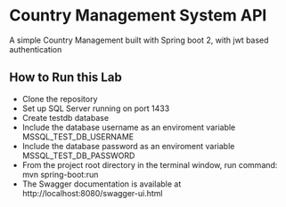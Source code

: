 # Country Management System API

A simple Country Management built with Spring boot 2, with jwt based authentication

## How to Run this Lab

+ Clone the repository
+ Set up SQL Server running on port 1433
+ Create testdb database
+ Include the database username as an enviroment variable MSSQL_TEST_DB_USERNAME
+ Include the database password as an enviroment variable MSSQL_TEST_DB_PASSWORD
+ From the project root directory in the terminal window, run command: mvn spring-boot:run
+ The Swagger documentation is available at http://localhost:8080/swagger-ui.html

